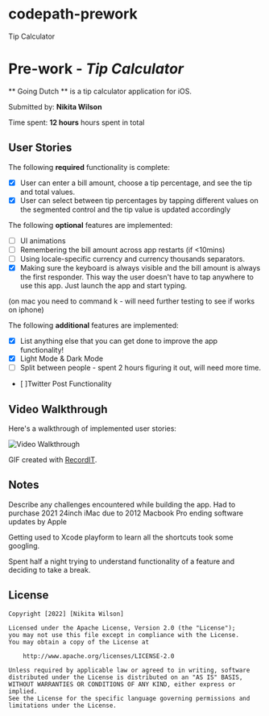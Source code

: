 # codepath-prework
Tip Calculator

# Pre-work - *Tip Calculator*

** Going Dutch ** is a tip calculator application for iOS.

Submitted by: **Nikita Wilson**

Time spent: **12 hours** hours spent in total

## User Stories

The following **required** functionality is complete:

* [x] User can enter a bill amount, choose a tip percentage, and see the tip and total values.
* [x] User can select between tip percentages by tapping different values on the segmented control and the tip value is updated accordingly

The following **optional** features are implemented:

* [ ] UI animations
* [ ] Remembering the bill amount across app restarts (if <10mins)
* [ ] Using locale-specific currency and currency thousands separators.
* [x] Making sure the keyboard is always visible and the bill amount is always the first responder. This way the user doesn't have to tap anywhere to use this app. Just launch the app and start typing.

(on mac you need to command k - will need further testing to see if works on iphone)

The following **additional** features are implemented:

- [x] List anything else that you can get done to improve the app functionality!
- [x] Light Mode & Dark Mode
- [ ] Split between people - spent 2 hours figuring it out, will need more time.
- [ ]Twitter Post Functionality 

## Video Walkthrough

Here's a walkthrough of implemented user stories:


<img src='http://g.recordit.co/zbsfWNkM4l.gif' title='Video Walkthrough' width='' alt='Video Walkthrough' />


GIF created with [RecordIT](https://recordit.co).

## Notes

Describe any challenges encountered while building the app.
Had to purchase 2021 24inch iMac due to 2012 Macbook Pro ending software updates by Apple

Getting used to Xcode playform to learn all the shortcuts took some googling.

Spent half a night trying to understand functionality of a feature and deciding to take a break.

## License

    Copyright [2022] [Nikita Wilson]

    Licensed under the Apache License, Version 2.0 (the "License");
    you may not use this file except in compliance with the License.
    You may obtain a copy of the License at

        http://www.apache.org/licenses/LICENSE-2.0

    Unless required by applicable law or agreed to in writing, software
    distributed under the License is distributed on an "AS IS" BASIS,
    WITHOUT WARRANTIES OR CONDITIONS OF ANY KIND, either express or implied.
    See the License for the specific language governing permissions and
    limitations under the License.
